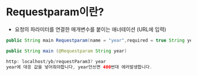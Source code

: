 # Requestparam이란?

- 요청의 파라미터를 연결한 매개변수를 붙이는 애너테이션 (URL에 입력)

```java 
public String main Requestparam(name = "year",required = true String year) 와

public String main (@Requestparam String year)

http: localhost/yb/requestParam3? year  
year에 대응 값을 넣어줘야합니다, year안쓰면 400번대 에러발생합니다.
